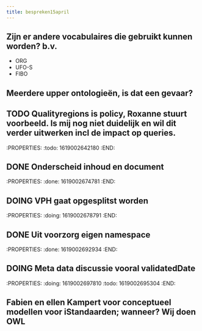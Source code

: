 ```yaml
---
title: bespreken15april
---
```


## Zijn er andere vocabulaires die gebruikt kunnen worden? b.v.
- ORG
- UFO-S
- FIBO
## Meerdere upper ontologieën, is dat een gevaar?
## TODO Qualityregions is policy, Roxanne stuurt voorbeeld. Is mij nog niet duidelijk en wil dit verder uitwerken incl de impact op queries.
:PROPERTIES:
:todo: 1619002642180
:END:
## DONE Onderscheid inhoud en document
:PROPERTIES:
:done: 1619002674781
:END:
## DOING VPH gaat opgesplitst worden
:PROPERTIES:
:doing: 1619002678791
:END:
## DONE Uit voorzorg eigen namespace
:PROPERTIES:
:done: 1619002692934
:END:
## DOING Meta data discussie vooral validatedDate
:PROPERTIES:
:doing: 1619002697810
:todo: 1619002695304
:END:
## Fabien en ellen Kampert voor conceptueel modellen voor iStandaarden;  wanneer? Wij doen OWL

